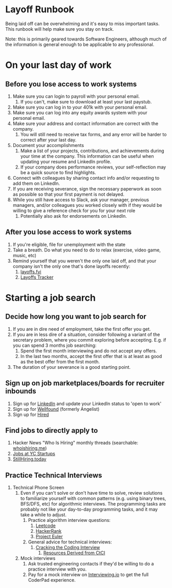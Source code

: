 # Layoff Runbook

Being laid off can be overwhelming and it's easy to miss important tasks. This
runbook will help make sure you stay on track.

Note: this is primarily geared towards Software Engineers, although much of the
information is general enough to be applicable to any professional.

# On your last day of work
## Before you lose access to work systems
1. Make sure you can login to payroll with your personal email.
    1. If you can't, make sure to download at least your last paystub.
1. Make sure you can log in to your 401k with your personal email.
1. Make sure you can log into any equity awards system with your personal email.
1. Make sure your address and contact information are correct with the company.
    1. You will still need to receive tax forms, and any error will be harder to correct after your last day.
1. Document your accomplishments
    1. Make a list of your projects, contributions, and achievements during your time at the company. This information can be useful when updating your resume and LinkedIn profile.
    2. If your company does performance reviews, your self-reflection may be a quick source to find highlights.
1. Connect with colleagues by sharing contact info and/or requesting to add them on LinkedIn.
1. If you are receiving severance, sign the necessary paperwork as soon as possible so that your first payment is not delayed.
1. While you still have access to Slack, ask your manager, previous managers, and/or colleagues you worked closely with if they would be willing to give a reference check for you for your next role
    1. Potentially also ask for endorsements on LinkedIn.

## After you lose access to work systems
1. If you're eligible, file for unemployment with the state
1. Take a breath. Do what you need to do to relax (exercise, video game, music, etc)
1. Remind yourself that you weren't the only one laid off, and that your company isn't the only one that's done layoffs recently:
    1. [layoffs.fyi](https://layoffs.fyi)
    1. [Layoffs Tracker](https://layoffstracker.com)

# Starting a job search
## Decide how long you want to job search for
1. If you are in dire need of employment, take the first offer you get.
1. If you are in less dire of a situation, consider following a variant of the secretary problem, where you commit exploring before accepting. E.g. if you can spend 3 months job searching:
    1. Spend the first month interviewing and do not accept any offers.
    2. In the last two months, accept the first offer that is at least as good as the best offer from the first month.
1. The duration of your severance is a good starting point.

## Sign up on job marketplaces/boards for recruiter inbounds
1. Sign up for [LinkedIn](https://www.linkedin.com) and update your LinkedIn status to 'open to work'
1. Sign up for [Wellfound](https://www.wellfound.com) (formerly Angelist)
1. Sign up for [Hired](https://www.hired.com)

## Find jobs to directly apply to
1. Hacker News "Who Is Hiring" monthly threads (searchable: [whoishiring.me](https://whoishiring.me))
1. [Jobs at YC Startups](https://news.ycombinator.com/jobs)
1. [StillHiring.today](http://stillhiring.today)



## Practice Technical Interviews
1. Technical Phone Screen
    1. Even if you can't solve or don't have time to solve, review solutions to familiarize yourself with common patterns (e.g. using binary trees, BFS/DFS, etc) for algorithmic interviews. The programming tasks are probably not like your day-to-day programming tasks, and it may take a while to adjust.
        1. Practice algorithm interview questions:
            1. [Leetcode](https://www.leetcode.com)
            1. [HackerRank](https://www.hackerrank.com)
            1. [Project Euler](https://www.projecteuler.net)
        1. General advice for technical interviews:
            1. [Cracking the Coding Interview](https://www.crackingthecodinginterview.com)
                1. [Resources Derived from CtCI](https://duckduckgo.com/?q=cracking+the+coding+interview+summary&hps=1&ia=web)
    1. Mock interviews
        1. Ask trusted engineering contacts if they'd be willing to do a practice interview with you.
        1. Pay for a mock interview on [Interviewing.io](https://www.interviewing.io) to get the full CoderPad experience.

